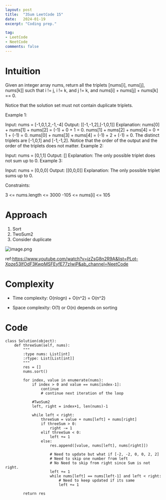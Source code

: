 ```yaml
---
layout: post
title:  "3Sum LeetCode 15"
date:   2024-01-19
excerpt: "Coding prep."

tag:
- LeetCode
- NeetCode
comments: false
---
```


# Intuition
<!-- Describe your first thoughts on how to solve this problem. -->
Given an integer array nums, return all the triplets [nums[i], nums[j], nums[k]] such that i != j, i != k, and j != k, and nums[i] + nums[j] + nums[k] == 0.

Notice that the solution set must not contain duplicate triplets.

 

Example 1:

Input: nums = [-1,0,1,2,-1,-4]
Output: [[-1,-1,2],[-1,0,1]]
Explanation: 
nums[0] + nums[1] + nums[2] = (-1) + 0 + 1 = 0.
nums[1] + nums[2] + nums[4] = 0 + 1 + (-1) = 0.
nums[0] + nums[3] + nums[4] = (-1) + 2 + (-1) = 0.
The distinct triplets are [-1,0,1] and [-1,-1,2].
Notice that the order of the output and the order of the triplets does not matter.
Example 2:

Input: nums = [0,1,1]
Output: []
Explanation: The only possible triplet does not sum up to 0.
Example 3:

Input: nums = [0,0,0]
Output: [[0,0,0]]
Explanation: The only possible triplet sums up to 0.
 

Constraints:

3 <= nums.length <= 3000
-105 <= nums[i] <= 105

# Approach
<!-- Describe your approach to solving the problem. -->
1. Sort 
2. TwoSum2
3. Consider duplicate 

![image.png](https://assets.leetcode.com/users/images/432bdadf-c5a9-4348-841b-563bb4f5d7d8_1705647359.8168318.png)

ref:https://www.youtube.com/watch?v=jzZsG8n2R9A&list=PLot-Xpze53lfOdF3KwpMSFEyfE77zIwiP&ab_channel=NeetCode

# Complexity
- Time complexity: O(nlogn) + O(n^2) = O(n^2)
<!-- Add your time complexity here, e.g. $$O(n)$$ -->

- Space complexity: O(1) or O(n) depends on sorting
<!-- Add your space complexity here, e.g. $$O(n)$$ -->

# Code
```
class Solution(object):
    def threeSum(self, nums):
        """
        :type nums: List[int]
        :rtype: List[List[int]]
        """
        res = []
        nums.sort()

        for index, value in enumerate(nums):
            if index > 0 and value == nums[index-1]:
                continue 
                # continue next iteration of the loop

            #TwoSum2 
            left, right = index+1, len(nums)-1
            
            while left < right:
                threeSum = value + nums[left] + nums[right]
                if threeSum > 0:
                    right -= 1
                elif threeSum < 0:
                    left += 1
                else:
                    res.append([value, nums[left], nums[right]])
                    
                    # Need to update but what if [-2, -2, 0, 0, 2, 2] 
                    # Need to skip one number from left 
                    # No Need to skip from right since Sum is not right.
                    left += 1
                    while nums[left] == nums[left-1] and left < right:
                        # Need to keep updated if its same
                        left += 1

        return res


```
